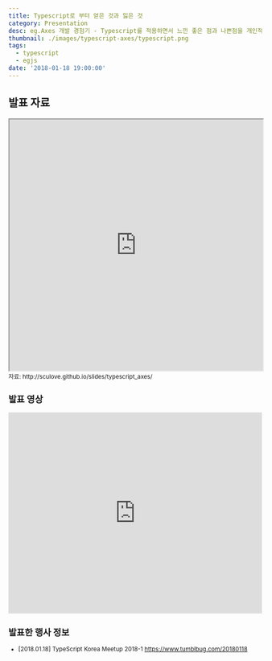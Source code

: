 ```yaml
---
title: Typescript로 부터 얻은 것과 잃은 것
category: Presentation
desc: eg.Axes 개발 경험기 - Typescript를 적용하면서 느낀 좋은 점과 나쁜점을 개인적인 관점에서 살펴봅니다.
thumbnail: ./images/typescript-axes/typescript.png
tags:
  - typescript
  - egjs
date: '2018-01-18 19:00:00'
---
```


## 발표 자료

<iframe src="http://sculove.github.io/slides/typescript_axes/" width="100%" height="500px"></iframe>
<small>자료: http://sculove.github.io/slides/typescript_axes/</samll>

## 발표 영상

<iframe id="ytplayer" type="text/html" width="100%" height="400"
  src="https://www.youtube.com/embed/3M92klkicVc"
  frameborder="0"></iframe>

## 발표한 행사 정보

- [2018.01.18] TypeScript Korea Meetup 2018-1 https://www.tumblbug.com/20180118
